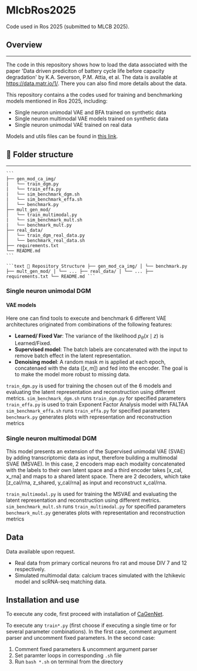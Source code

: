 # MlcbRos2025
Code used in Ros 2025 (submitted to MLCB 2025).

## Overview
---
The code in this repository shows how to load the data associated with the paper 'Data driven prediciton of battery cycle life before capacity degradation' by K.A. Severson, P.M. Attia, et al. The data is available at https://data.matr.io/1/. There you can also find more details about the data.

This repository contains a the codes used for training and benchmarking models mentioned in Ros 2025, including:

- Single neuron unimodal VAE and BFA trained on synthetic data
- Single neuron multimodal VAE models trained on synthetic data
- Single neuron unimodal VAE trained on real data

Models and utils files can be found in [this link](https://github.com/AbanteLab/CaGenNet).

## 📂 Folder structure
---
<pre><code>```
├── gen_mod_ca_img/
|   └── train_dgm.py
|   └── train_effa.py
|   └── sim_benchmark_dgm.sh
|   └── sim_benchmark_effa.sh
│   └── benchmark.py
├── mult_gen_mod/
│   └── train_multimodal.py
|   └── sim_benchmark_mult.sh
|   └── benchmark_mult.py
├── real_data/
│   └── train_dgm_real_data.py
│   └── benchmark_real_data.sh
├── requirements.txt
└── README.md
```</code></pre>


<pre><code>```text 📁 Repository Structure ├── gen_mod_ca_img/ │ └── benchmark.py ├── mult_gen_mod/ │ └── ... ├── real_data/ │ └── ... ├── requirements.txt └── README.md ```</code></pre>

### Single neuron unimodal DGM

#### VAE models
Here one can find tools to execute and benchmark 6 different VAE architectures originated from combinations of the following features:
- **Learned/ Fixed Var**: The variance of the likelihood $p_\theta(x\mid z)$ is Learned/Fixed.
- **Supervised model**: The batch labels are concatenated with the input to remove batch effect in the latent representation.
- **Denoising model**: A random mask $m$ is applied at each epoch, concatenaed with the data ($[x,m]$) and fed into the encoder. The goal is to make the model more robust to missing data.

`train_dgm.py` is used for training the chosen out of the 6 models and evaluating the latent representation and reconstruction using different metrics.
`sim_benchmark_dgm.sh` runs `train_dgm.py` for specified parameters
`train_effa.py` is used to train Exponent Factor Analysis model with FALTAA
`sim_benchmark_effa.sh` runs `train_effa.py` for specified parameters
`benchmark.py` generates plots with representation and reconstruction metrics

### Single neuron multimodal DGM
This model presents an extension of the Supervised unimodal VAE (SVAE) by adding transcriptomic data as input, therefore building a multimodal SVAE (MSVAE). In this case, 2 encoders map each modality concatenated with the labels to their own latent space and a third encoder takes [x_cal, x_rna] and maps to a shared latent space. There are 2 decoders, which take [z_cal/rna, z_shared, y_cal/rna] as input and reconstruct x_cal/rna.

`train_multimodal.py` is used for training the MSVAE and evaluating the latent representation and reconstruction using different metrics.
`sim_benchmark_mult.sh` runs `train_multimodal.py` for specified parameters
`benchmark_mult.py` generates plots with representation and reconstruction metrics


## Data

Data available upon request.
- Real data from primary cortical neurons fro rat and mouse DIV 7 and 12 respectively.
- Simulated multimodal data: calcium traces simulated with the Izhikevic model and scRNA-seq matching data.

## Installation and use
To execute any code, first proceed with installation of [CaGenNet](https://github.com/AbanteLab/CaGenNet).

To execute any `train*.py` (first choose if executing a single time or for several parameter combinations). In the first case, comment argument parser and uncomment fixed parameters. In the second case:
1. Comment fixed parameters & uncomment argument parser
2. Set paramter loops in corresponding `.sh` file
3. Run `bash *.sh` on terminal from the directory

